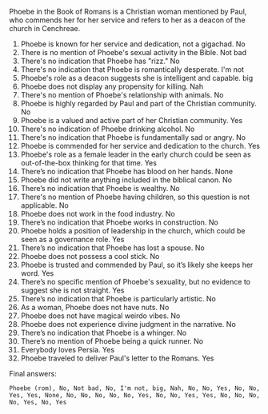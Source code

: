 Phoebe in the Book of Romans is a Christian woman mentioned by Paul, who commends her for her service and refers to her as a deacon of the church in Cenchreae.

1. Phoebe is known for her service and dedication, not a gigachad. No
2. There is no mention of Phoebe's sexual activity in the Bible. Not bad
3. There's no indication that Phoebe has "rizz." No
4. There's no indication that Phoebe is romantically desperate. I'm not
5. Phoebe's role as a deacon suggests she is intelligent and capable. big
6. Phoebe does not display any propensity for killing. Nah
7. There's no mention of Phoebe's relationship with animals. No
8. Phoebe is highly regarded by Paul and part of the Christian community. No
9. Phoebe is a valued and active part of her Christian community. Yes
10. There's no indication of Phoebe drinking alcohol. No
11. There's no indication that Phoebe is fundamentally sad or angry. No
12. Phoebe is commended for her service and dedication to the church. Yes
13. Phoebe's role as a female leader in the early church could be seen as out-of-the-box thinking for that time. Yes
14. There’s no indication that Phoebe has blood on her hands. None
15. Phoebe did not write anything included in the biblical canon. No
16. There’s no indication that Phoebe is wealthy. No
17. There's no mention of Phoebe having children, so this question is not applicable. No
18. Phoebe does not work in the food industry. No
19. There’s no indication that Phoebe works in construction. No
20. Phoebe holds a position of leadership in the church, which could be seen as a governance role. Yes
21. There’s no indication that Phoebe has lost a spouse. No
22. Phoebe does not possess a cool stick. No
23. Phoebe is trusted and commended by Paul, so it’s likely she keeps her word. Yes
24. There’s no specific mention of Phoebe's sexuality, but no evidence to suggest she is not straight. Yes
25. There’s no indication that Phoebe is particularly artistic. No
26. As a woman, Phoebe does not have nuts. No
27. Phoebe does not have magical weirdo vibes. No
28. Phoebe does not experience divine judgment in the narrative. No
29. There’s no indication that Phoebe is a whinger. No
30. There’s no mention of Phoebe being a quick runner. No
31. Everybody loves Persia. Yes
32. Phoebe traveled to deliver Paul's letter to the Romans. Yes

Final answers:

```Phoebe (rom), No, Not bad, No, I'm not, big, Nah, No, No, Yes, No, No, Yes, Yes, None, No, No, No, No, No, Yes, No, No, Yes, Yes, No, No, No, No, Yes, No, Yes```